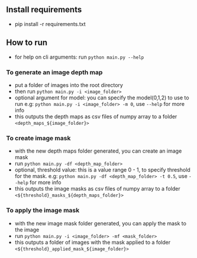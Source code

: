 ## Install requirements
- pip install -r requirements.txt

## How to run
- for help on cli arguments: run `python main.py --help`

### To generate an image depth map
- put a folder of images into the root directory
- then run `python main.py -i <image_folder>`
- optional argument for model: you can specify the model(0,1,2) to use to run e.g: `python main.py -i <image_folder> -m 0`, use `--help` for more info
- this outputs the depth maps as csv files of numpy array to a folder `<depth_maps_${image_folder}>`

### To create image mask
- with the new depth maps folder generated, you can create an image mask
- run `python main.py -df <depth_map_folder>`
- optional, threshold value: this is a value range 0 - 1, to specify threshold for the mask. e.g: `python main.py -df <depth_map_folder> -t 0.5`, use `--help` for more info
- this outputs the image masks as csv files of numpy array to a folder `<${threshold}_masks_${depth_maps_folder}>`

### To apply the image mask
- with the new image mask folder generated, you can apply the mask to the image
- run `python main.py -i <image_folder> -mf <mask_folder> `
- this outputs a folder of images with the mask applied to a folder `<${threshold}_applied_mask_${image_folder}>`



